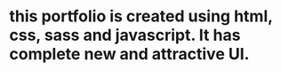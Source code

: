 # this portfolio is created using html, css, sass and javascript. It has complete new and attractive UI.
